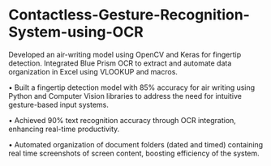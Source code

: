 # Contactless-Gesture-Recognition-System-using-OCR
Developed an air-writing model using OpenCV and Keras for fingertip detection. Integrated Blue Prism OCR to extract and automate data organization in Excel using VLOOKUP and macros.

• Built a fingertip detection model with 85% accuracy for air writing using Python and Computer Vision libraries to address the need for intuitive gesture-based input systems.

• Achieved 90% text recognition accuracy through OCR integration, enhancing real-time productivity.

• Automated organization of document folders (dated and timed) containing real time screenshots of screen content, boosting efficiency of the system.
